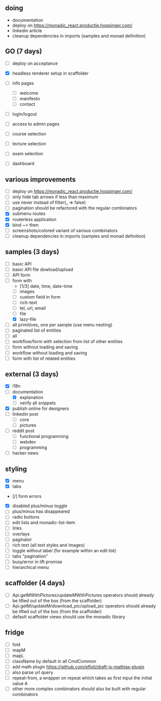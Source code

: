 ## doing
- documentation
- deploy on https://monadic_react.productie.hoppinger.com/
- linkedin article
- cleanup dependencies in imports (samples and monad definition)

## GO (7 days)
- [ ] deploy on acceptance
- [x] headless renderer setup in scaffolder
- [ ] info pages
  - [ ] welcome
  - [ ] manifesto
  - [ ] contact
- [ ] login/logout
- [ ] access to admin pages
- [ ] course selection
- [ ] lecture selection
- [ ] exam selection
- [ ] dashboard


## various improvements
- [ ] deploy on https://monadic_react.productie.hoppinger.com/
- [ ] only hide tab arrows if less than maximum
- [ ] use never instead of filter(_ => false)
- [ ] pagination should be refactored with the regular combinators
- [x] submenu routes
- [x] routerless application
- [x] bind ~> then
- [ ] screenshots/colored variant of various combinators
- [ ] cleanup dependencies in imports (samples and monad definition)

## samples (3 days)
- [ ] basic API
- [ ] basic API file dowload/upload
- [ ] API form
- [ ] form with
  - [1/3] date, time, date-time
  - [ ] images
  - [ ] custom field in form
  - [ ] rich-text
  - [ ] tel, url, email
  - [ ] file
  - [x] lazy-file
- [ ] all primitives, one per sample (use menu nesting)
- [ ] paginated list of entities
- [ ] all
- [ ] workflow/form with selection from list of other entities
- [ ] form without loading and saving
- [ ] workflow without loading and saving
- [ ] form with list of related entities

## external (3 days)
- [x] i18n
- [ ] documentation
  - [x] explanation
  - [ ] verify all snippets
- [x] publish online for designers
- [ ] linkedin post
  - [ ] core
  - [ ] pictures
- [ ] reddit post
  - [ ] functional programming
  - [ ] webdev
  - [ ] programming
- [ ] hacker news

## styling
- [x] menu
- [x] tabs
- [/] form errors
- [x] disabled plus/minus toggle
- [ ] plus/minus has disappeared
- [ ] radio buttons
- [ ] edit lists and monadic-list-item
- [ ] links
- [ ] overlays
- [ ] paginator
- [ ] rich text (all text styles and images)
- [ ] toggle without label (for example within an edit list)
- [ ] tabs "pagination"
- [ ] busy/error in lift promise
- [ ] hierarchical menu

##  scaffolder (4 days)
- [ ] Api.getMWithPictures/updateMWithPictures operators should already be lifted out of the box (from the scaffolder)
- [ ] Api.getM/updateM/download_pic/upload_pic operators should already be lifted out of the box (from the scaffolder)
- [ ] default scaffolder views should use the monadic library

## fridge
- [ ] fold
- [ ] mapM
- [ ] mapL
- [ ] className by default in all CmdCommon
- [ ] add math plugin https://github.com/efloti/draft-js-mathjax-plugin
- [ ] also parse url query
- [ ] repeat-from, a wrapper on repeat which takes as first input the initial value A
- [ ] other more complex combinators should also be built with regular combinators
